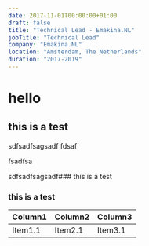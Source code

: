 ```yaml
---
date: 2017-11-01T00:00:00+01:00
draft: false
title: "Technical Lead - Emakina.NL"
jobTitle: "Technical Lead"
company: "Emakina.NL"
location: "Amsterdam, The Netherlands"
duration: "2017-2019"
---
```

# hello

## this is a test

sdfsadfsagsadf
fdsaf

fsadfsa

sdfsadfsagsadf### this is a test

### this is a test

| Column1 | Column2 | Column3 |
| --------------- | --------------- | --------------- |
| Item1.1 | Item2.1 | Item3.1 |

